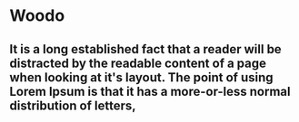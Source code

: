 # Woodo
## It is a long established fact that a reader will be distracted by the readable content of a page when looking at it's layout. The point of using Lorem Ipsum is that it has a more-or-less normal distribution of letters,
